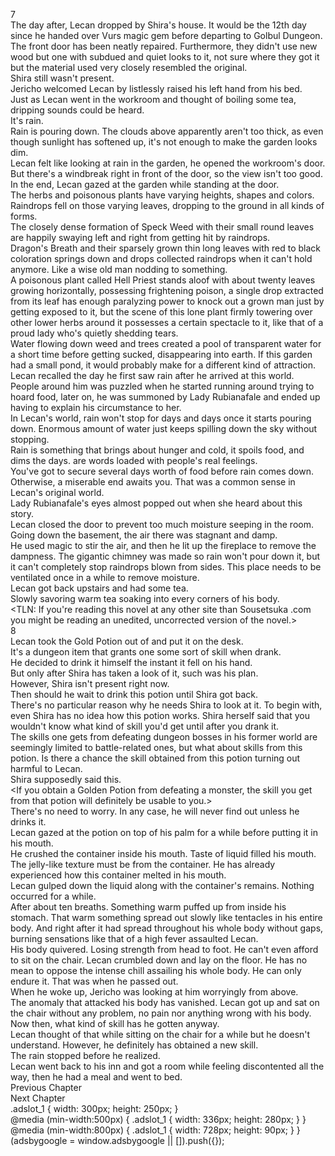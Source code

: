 7<br/>
The day after, Lecan dropped by Shira's house. It would be the 12th day since he handed over Vurs magic gem before departing to Golbul Dungeon.<br/>
The front door has been neatly repaired. Furthermore, they didn't use new wood but one with subdued and quiet looks to it, not sure where they got it but the material used very closely resembled the original.<br/>
Shira still wasn't present.<br/>
Jericho welcomed Lecan by listlessly raised his left hand from his bed.<br/>
Just as Lecan went in the workroom and thought of boiling some tea, dripping sounds could be heard.<br/>
It's rain.<br/>
Rain is pouring down. The clouds above apparently aren't too thick, as even though sunlight has softened up, it's not enough to make the garden looks dim.<br/>
Lecan felt like looking at rain in the garden, he opened the workroom's door. But there's a windbreak right in front of the door, so the view isn't too good. In the end, Lecan gazed at the garden while standing at the door.<br/>
The herbs and poisonous plants have varying heights, shapes and colors. Raindrops fell on those varying leaves, dropping to the ground in all kinds of forms.<br/>
The closely dense formation of Speck Weed with their small round leaves are happily swaying left and right from getting hit by raindrops.<br/>
Dragon's Breath and their sparsely grown thin long leaves with red to black coloration springs down and drops collected raindrops when it can't hold anymore. Like a wise old man nodding to something.<br/>
A poisonous plant called Hell Priest stands aloof with about twenty leaves growing horizontally, possessing frightening poison, a single drop extracted from its leaf has enough paralyzing power to knock out a grown man just by getting exposed to it, but the scene of this lone plant firmly towering over other lower herbs around it possesses a certain spectacle to it, like that of a proud lady who's quietly shedding tears.<br/>
Water flowing down weed and trees created a pool of transparent water for a short time before getting sucked, disappearing into earth. If this garden had a small pond, it would probably make for a different kind of attraction.<br/>
Lecan recalled the day he first saw rain after he arrived at this world.<br/>
People around him was puzzled when he started running around trying to hoard food, later on, he was summoned by Lady Rubianafale and ended up having to explain his circumstance to her.<br/>
In Lecan's world, rain won't stop for days and days once it starts pouring down. Enormous amount of water just keeps spilling down the sky without stopping.<br/>
Rain is something that brings about hunger and cold, it spoils food, and dims the days. <Death Begets Rain> are words loaded with people's real feelings.<br/>
You've got to secure several days worth of food before rain comes down. Otherwise, a miserable end awaits you. That was a common sense in Lecan's original world.<br/>
Lady Rubianafale's eyes almost popped out when she heard about this story.<br/>
Lecan closed the door to prevent too much moisture seeping in the room.<br/>
Going down the basement, the air there was stagnant and damp.<br/>
He used <Move> magic to stir the air, and then he lit up the fireplace to remove the dampness. The gigantic chimney was made so rain won't pour down it, but it can't completely stop raindrops blown from sides. This place needs to be ventilated once in a while to remove moisture.<br/>
Lecan got back upstairs and had some tea.<br/>
Slowly savoring warm tea soaking into every corners of his body.<br/>
<TLN: If you're reading this novel at any other site than Sousetsuka .com you might be reading an unedited, uncorrected version of the novel.><br/>
8<br/>
Lecan took the Gold Potion out of <Storage> and put it on the desk.<br/>
It's a dungeon item that grants one some sort of skill when drank.<br/>
He decided to drink it himself the instant it fell on his hand.<br/>
But only after Shira has taken a look of it, such was his plan.<br/>
However, Shira isn't present right now.<br/>
Then should he wait to drink this potion until Shira got back.<br/>
There's no particular reason why he needs Shira to look at it. To begin with, even Shira has no idea how this potion works. Shira herself said that you wouldn't know what kind of skill you'd get until after you drank it.<br/>
The skills one gets from defeating dungeon bosses in his former world are seemingly limited to battle-related ones, but what about skills from this potion. Is there a chance the skill obtained from this potion turning out harmful to Lecan.<br/>
Shira supposedly said this.<br/>
<If you obtain a Golden Potion from defeating a monster, the skill you get from that potion will definitely be usable to you.><br/>
There's no need to worry. In any case, he will never find out unless he drinks it.<br/>
Lecan gazed at the potion on top of his palm for a while before putting it in his mouth.<br/>
He crushed the container inside his mouth. Taste of liquid filled his mouth.<br/>
The jelly-like texture must be from the container. He has already experienced how this container melted in his mouth.<br/>
Lecan gulped down the liquid along with the container's remains. Nothing occurred for a while.<br/>
After about ten breaths. Something warm puffed up from inside his stomach. That warm something spread out slowly like tentacles in his entire body. And right after it had spread throughout his whole body without gaps, burning sensations like that of a high fever assaulted Lecan.<br/>
His body quivered. Losing strength from head to foot. He can't even afford to sit on the chair. Lecan crumbled down and lay on the floor. He has no mean to oppose the intense chill assailing his whole body. He can only endure it. That was when he passed out.<br/>
When he woke up, Jericho was looking at him worryingly from above.<br/>
The anomaly that attacked his body has vanished. Lecan got up and sat on the chair without any problem, no pain nor anything wrong with his body.<br/>
Now then, what kind of skill has he gotten anyway.<br/>
Lecan thought of that while sitting on the chair for a while but he doesn't understand. However, he definitely has obtained a new skill.<br/>
The rain stopped before he realized.<br/>
Lecan went back to his inn and got a room while feeling discontented all the way, then he had a meal and went to bed.<br/>
Previous Chapter<br/>
Next Chapter <br/>
.adslot_1 { width: 300px; height: 250px; }<br/>
@media (min-width:500px) { .adslot_1 { width: 336px; height: 280px; } }<br/>
@media (min-width:800px) { .adslot_1 { width: 728px; height: 90px; } }<br/>
(adsbygoogle = window.adsbygoogle || []).push({});<br/>
